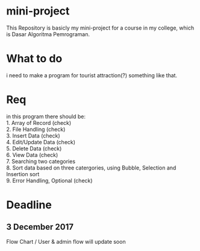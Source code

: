 # mini-project
This Repository is basicly my mini-project for a course in my college, which is Dasar Algoritma Pemrograman.

<h1> What to do </h1>
  i need to make a program for tourist attraction(?) something like that.
 
 <h1> Req </h1>
  in this program there should be: <br>
    1. Array of Record (check) <br>
    2. File Handling (check) <br>
    3. Insert Data (check) <br>
    4. Edit/Update Data (check)<br>
    5. Delete Data (check)<br>
    6. View Data (check)<br>
    7. Searching two categories<br>
    8. Sort data based on three catergories, using Bubble, Selection and Insertion sort <br>
    9. Error Handling, Optional (check)<br>
  
  <h1>Deadline</h1>
   <h2> 3 December 2017 </h2>
 
  Flow Chart / User & admin flow will update soon
